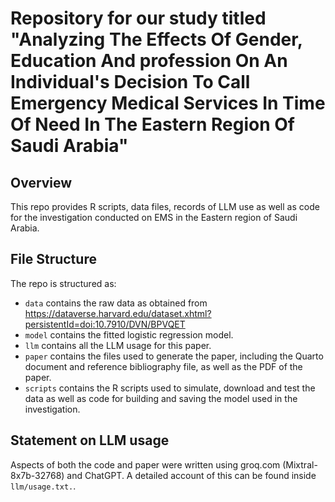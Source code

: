 # Repository for our study titled "Analyzing The Effects Of Gender, Education And profession On An Individual's Decision To Call Emergency Medical Services In Time Of Need In The Eastern Region Of Saudi Arabia"

## Overview
This repo provides R scripts, data files, records of LLM use as well as code for the investigation conducted on EMS in the Eastern region of Saudi Arabia.

## File Structure

The repo is structured as:

-   `data` contains the raw data as obtained from https://dataverse.harvard.edu/dataset.xhtml?persistentId=doi:10.7910/DVN/BPVQET 
-   `model` contains the fitted logistic regression model.
-   `llm` contains all the LLM usage for this paper.
-   `paper` contains the files used to generate the paper, including the Quarto document and reference bibliography file, as well as the PDF of the paper. 
-   `scripts` contains the R scripts used to simulate, download and test the data as well as code for building and saving the model used in the investigation.


## Statement on LLM usage
Aspects of both the code and paper were written using groq.com (Mixtral-8x7b-32768) and ChatGPT. A detailed account of this can be found inside ```llm/usage.txt.```.